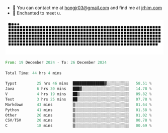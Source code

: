 - 📧 You can contact me at hongjr03@gmail.com and find me at [jrhim.com](https://jrhim.com/)
- 💜 Enchanted to meet u.

![snake_animation](https://raw.githubusercontent.com/hongjr03/hongjr03/output/github-contribution-grid-snake.svg)

<!--START_SECTION:waka-->

```rust
From: 19 December 2024 - To: 26 December 2024

Total Time: 44 hrs 4 mins

Typst         25 hrs 46 mins  ██████████████▓░░░░░░░░░░   58.51 %
Java          6 hrs 30 mins   ███▓░░░░░░░░░░░░░░░░░░░░░   14.78 %
V             4 hrs 19 mins   ██▒░░░░░░░░░░░░░░░░░░░░░░   09.82 %
Text          3 hrs 25 mins   ██░░░░░░░░░░░░░░░░░░░░░░░   07.78 %
Markdown      43 mins         ▒░░░░░░░░░░░░░░░░░░░░░░░░   01.64 %
Python        41 mins         ▒░░░░░░░░░░░░░░░░░░░░░░░░   01.58 %
Other         26 mins         ▒░░░░░░░░░░░░░░░░░░░░░░░░   01.02 %
CSV/TSV       20 mins         ▒░░░░░░░░░░░░░░░░░░░░░░░░   00.78 %
C             18 mins         ▒░░░░░░░░░░░░░░░░░░░░░░░░   00.69 %
```

<!--END_SECTION:waka-->
